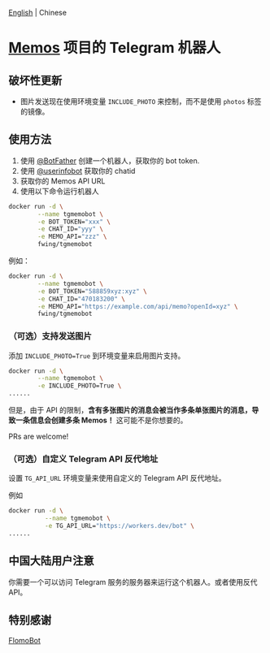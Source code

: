 [English](README.md) | Chinese

# [Memos](https://github.com/usememos/memos) 项目的 Telegram 机器人

## 破坏性更新

- 图片发送现在使用环境变量 `INCLUDE_PHOTO` 来控制，而不是使用 `photos` 标签的镜像。

## 使用方法

1. 使用 [@BotFather](https://t.me/BotFather) 创建一个机器人，获取你的 bot token.
2. 使用 [@userinfobot](https://t.me/userinfobot) 获取你的 chatid
3. 获取你的 Memos API URL
4. 使用以下命令运行机器人

```bash
docker run -d \
        --name tgmemobot \
        -e BOT_TOKEN="xxx" \
        -e CHAT_ID="yyy" \
        -e MEMO_API="zzz" \
        fwing/tgmemobot
```

例如：

```bash
docker run -d \
        --name tgmemobot \
        -e BOT_TOKEN="588859xyz:xyz" \
        -e CHAT_ID="470183200" \
        -e MEMO_API="https://example.com/api/memo?openId=xyz" \
        fwing/tgmemobot
```

### （可选）支持发送图片

添加 `INCLUDE_PHOTO=True` 到环境变量来启用图片支持。

```bash
docker run -d \
        --name tgmemobot \
        -e INCLUDE_PHOTO=True \
......
```

但是，由于 API 的限制，**含有多张图片的消息会被当作多条单张图片的消息，导致一条信息会创建多条 Memos！** 这可能不是你想要的。

PRs are welcome!

### （可选）自定义 Telegram API 反代地址

设置 `TG_API_URL` 环境变量来使用自定义的 Telegram API 反代地址。

例如

```bash
docker run -d \
          --name tgmemobot \
          -e TG_API_URL="https://workers.dev/bot" \
......
```



## 中国大陆用户注意

你需要一个可以访问 Telegram 服务的服务器来运行这个机器人。或者使用反代 API。

## 特别感谢

[FlomoBot](https://github.com/wogong/flomobot)